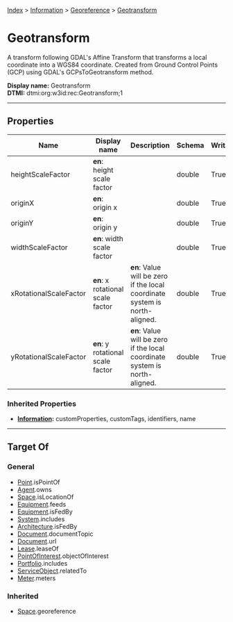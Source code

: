 [Index](../../index.md) > [Information](../Information.md) > [Georeference](Georeference.md) > [Geotransform](#)
# Geotransform

A transform following GDAL's Affine Transform that transforms a local coordinate into a WGS84 coordinate. Created from Ground Control Points (GCP) using GDAL's GCPsToGeotransform method.


**Display name:** Geotransform<br />
**DTMI:** dtmi:org:w3id:rec:Geotransform;1

---

## Properties

|Name|Display name|Description|Schema|Writable|
|-|-|-|-|-|
|heightScaleFactor|**en**: height scale factor||double|True|
|originX|**en**: origin x||double|True|
|originY|**en**: origin y||double|True|
|widthScaleFactor|**en**: width scale factor||double|True|
|xRotationalScaleFactor|**en**: x rotational scale factor|**en**: Value will be zero if the local coordinate system is north-aligned.|double|True|
|yRotationalScaleFactor|**en**: y rotational scale factor|**en**: Value will be zero if the local coordinate system is north-aligned.|double|True|
### Inherited Properties
* **[Information](../Information.md):** customProperties, customTags, identifiers, name

---

## Target Of
### General
* [Point](../../Point/Point.md).isPointOf
* [Agent](../../Agent/Agent.md).owns
* [Space](../../Space/Space.md).isLocationOf
* [Equipment](../../Asset/Equipment/Equipment.md).feeds
* [Equipment](../../Asset/Equipment/Equipment.md).isFedBy
* [System](../../Collection/System/System.md).includes
* [Architecture](../../Space/Architecture/Architecture.md).isFedBy
* [Document](../Document/Document.md).documentTopic
* [Document](../Document/Document.md).url
* [Lease](../../Event/Lease.md).leaseOf
* [PointOfInterest](../PointOfInterest.md).objectOfInterest
* [Portfolio](../../Collection/Portfolio.md).includes
* [ServiceObject](../ServiceObject/ServiceObject.md).relatedTo
* [Meter](../../Asset/Equipment/Meter/Meter.md).meters
### Inherited
* [Space](../../Space/Space.md).georeference
